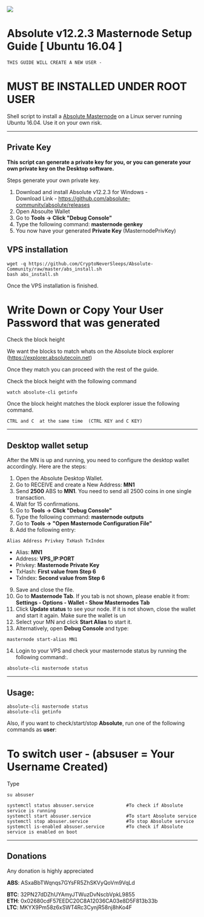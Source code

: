 ![](https://www.absolutecoin.net/images/ABS-Logo-160x160.png)

# Absolute v12.2.3 Masternode Setup Guide [ Ubuntu 16.04 ]
```
THIS GUIDE WILL CREATE A NEW USER -
```
# MUST BE INSTALLED UNDER ROOT USER


Shell script to install a [Absolute Masternode](https://www.absolutecoin.net/) on a Linux server running Ubuntu 16.04. Use it on your own risk.
***

## Private Key

**This script can generate a private key for you, or you can generate your own private key on the Desktop software.**

Steps generate your own private key. 
1.  Download and install Absolute v12.2.3 for Windows -   
Download Link  - https://github.com/absolute-community/absolute/releases
2.  Open Absoulte Wallet
3.  Go to **Tools -> Click "Debug Console"** 
4.  Type the following command: **masternode genkey**  
5.  You now have your generated **Private Key**  (MasternodePrivKey)


## VPS installation
```
wget -q https://github.com/CryptoNeverSleeps/Absolute-Community/raw/master/abs_install.sh
bash abs_install.sh
```
Once the VPS installation is finished.

# Write Down or Copy Your User Password that was generated 

Check the block height

We want the blocks to match whats on the Absolute block explorer (https://explorer.absolutecoin.net)

Once they match you can proceed with the rest of the guide.

Check the block height with the following command
```
watch absolute-cli getinfo
```

Once the block height matches the block explorer issue the following command.
```
CTRL and C  at the same time  (CTRL KEY and C KEY)
```
***

## Desktop wallet setup  

After the MN is up and running, you need to configure the desktop wallet accordingly. Here are the steps:  
1. Open the Absolute Desktop Wallet.  
2. Go to RECEIVE and create a New Address: **MN1**  
3. Send **2500** ABS to **MN1**. You need to send all 2500 coins in one single transaction.
4. Wait for 15 confirmations.  
5. Go to **Tools -> Click "Debug Console"** 
6. Type the following command: **masternode outputs**  
7. Go to  **Tools -> "Open Masternode Configuration File"**
8. Add the following entry:
```
Alias Address Privkey TxHash TxIndex
```
* Alias: **MN1**
* Address: **VPS_IP:PORT**
* Privkey: **Masternode Private Key**
* TxHash: **First value from Step 6**
* TxIndex:  **Second value from Step 6**
9. Save and close the file.
10. Go to **Masternode Tab**. If you tab is not shown, please enable it from: **Settings - Options - Wallet - Show Masternodes Tab**
11. Click **Update status** to see your node. If it is not shown, close the wallet and start it again. Make sure the wallet is un
12. Select your MN and click **Start Alias** to start it.
13. Alternatively, open **Debug Console** and type:
```
masternode start-alias MN1
``` 
14. Login to your VPS and check your masternode status by running the following command:.
```
absolute-cli masternode status
```
***

## Usage:
```
absolute-cli masternode status  
absolute-cli getinfo
```
Also, if you want to check/start/stop **Absolute**, run one of the following commands as **user**:

# To switch user -                  (absuser =   Your Username Created)
Type             
```
su absuser
```

```
systemctl status absuser.service            #To check if Absolute service is running  
systemctl start absuser.service             #To start Absolute service  
systemctl stop absuser.service              #To stop Absolute service  
systemctl is-enabled absuser.service        #To check if Absolute service is enabled on boot  
```  
***

## Donations

Any donation is highly appreciated

**ABS**:   ASxaBbTWqnqs7GYsFR5ZhSKVyQoVm9VqLd

**BTC**:   32PN27dDZhUYAmyJTWuzDvNscbVpkL9855  
**ETH**:   0x02680cdF57EEDC20C8A12036CA03e8D5F813b33b  
**LTC**:   MKYX9Pm58z6xSWT4Rc3CynjR58nj8hKo4F  
